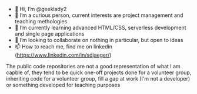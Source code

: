 - 👋 Hi, I’m @geeklady2
- 👀 I’m a curious person, current interests are project management and teaching methologies
- 🌱 I’m currently learning advanced HTML/CSS, serverless development and single page applications 
- 💞️ I’m looking to collaborate on nothing in particular, but open to ideas
- 📫 How to reach me, find me on linkedin (https://www.linkedin.com/in/sdjaeger/)


The public code repositories are not a good representation of what I am capble of, they tend to be quick one-off
projects done for a volunteer group, inheriting code for a volunteer group, fill a gap at work (I'm not a developer)
or something developed for teaching purposes

<!---
geeklady2/geeklady2 is a ✨ special ✨ repository because its `README.md` (this file) appears on your GitHub profile.
You can click the Preview link to take a look at your changes.
--->
